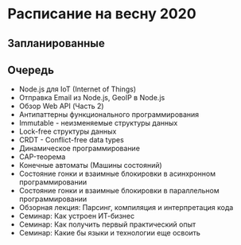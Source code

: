 # Расписание на весну 2020

## Запланированные

## Очередь

- Node.js для IoT (Internet of Things)
- Отправка Email из Node.js, GeoIP в Node.js
- Обзор Web API (Часть 2)
- Антипаттерны функционального программирования
- Immutable - неизменяемые структуры данных
- Lock-free структуры данных
- CRDT - Conflict-free data types
- Динамическое программирование
- CAP-теорема
- Конечные автоматы (Машины состояний)
- Состояние гонки и взаимные блокировки в асинхронном программировании
- Состояние гонки и взаимные блокировки в параллельном программировании
- Обзорная лекция: Парсинг, компиляция и интерпретация кода
- Семинар: Как устроен ИТ-бизнес
- Семинар: Как получить первый практический опыт
- Семинар: Какие бы языки и технологии еще освоить
